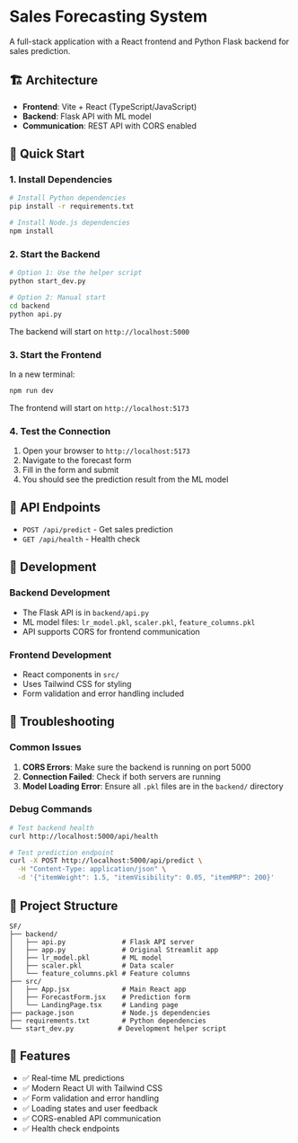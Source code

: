 # Sales Forecasting System

A full-stack application with a React frontend and Python Flask backend for sales prediction.

## 🏗️ Architecture

- **Frontend**: Vite + React (TypeScript/JavaScript)
- **Backend**: Flask API with ML model
- **Communication**: REST API with CORS enabled

## 🚀 Quick Start

### 1. Install Dependencies

```bash
# Install Python dependencies
pip install -r requirements.txt

# Install Node.js dependencies
npm install
```

### 2. Start the Backend

```bash
# Option 1: Use the helper script
python start_dev.py

# Option 2: Manual start
cd backend
python api.py
```

The backend will start on `http://localhost:5000`

### 3. Start the Frontend

In a new terminal:

```bash
npm run dev
```

The frontend will start on `http://localhost:5173`

### 4. Test the Connection

1. Open your browser to `http://localhost:5173`
2. Navigate to the forecast form
3. Fill in the form and submit
4. You should see the prediction result from the ML model

## 📡 API Endpoints

- `POST /api/predict` - Get sales prediction
- `GET /api/health` - Health check

## 🔧 Development

### Backend Development
- The Flask API is in `backend/api.py`
- ML model files: `lr_model.pkl`, `scaler.pkl`, `feature_columns.pkl`
- API supports CORS for frontend communication

### Frontend Development
- React components in `src/`
- Uses Tailwind CSS for styling
- Form validation and error handling included

## 🐛 Troubleshooting

### Common Issues

1. **CORS Errors**: Make sure the backend is running on port 5000
2. **Connection Failed**: Check if both servers are running
3. **Model Loading Error**: Ensure all `.pkl` files are in the `backend/` directory

### Debug Commands

```bash
# Test backend health
curl http://localhost:5000/api/health

# Test prediction endpoint
curl -X POST http://localhost:5000/api/predict \
  -H "Content-Type: application/json" \
  -d '{"itemWeight": 1.5, "itemVisibility": 0.05, "itemMRP": 200}'
```

## 📁 Project Structure

```
SF/
├── backend/
│   ├── api.py              # Flask API server
│   ├── app.py              # Original Streamlit app
│   ├── lr_model.pkl        # ML model
│   ├── scaler.pkl          # Data scaler
│   └── feature_columns.pkl # Feature columns
├── src/
│   ├── App.jsx             # Main React app
│   ├── ForecastForm.jsx    # Prediction form
│   └── LandingPage.tsx     # Landing page
├── package.json            # Node.js dependencies
├── requirements.txt        # Python dependencies
└── start_dev.py           # Development helper script
```

## 🎯 Features

- ✅ Real-time ML predictions
- ✅ Modern React UI with Tailwind CSS
- ✅ Form validation and error handling
- ✅ Loading states and user feedback
- ✅ CORS-enabled API communication
- ✅ Health check endpoints
